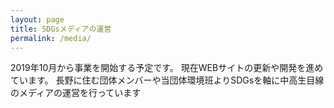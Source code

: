 ```yaml
---
layout: page
title: SDGsメディアの運営
permalink: /media/
---
```


2019年10月から事業を開始する予定です。
現在WEBサイトの更新や開発を進めています。
長野に住む団体メンバーや当団体環境班よりSDGsを軸に中高生目線のメディアの運営を行っています
